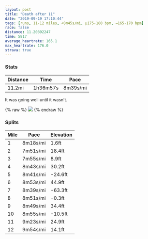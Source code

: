```yaml
---
layout: post
title: "Death after 11"
date: "2019-09-19 17:10:44"
tags: [runs, 11-12 miles, <8m45s/mi, μ175-180 bpm, →165-170 bpm]
race: false
distance: 11.20392247
time: 5817
average_heartrate: 165.1
max_heartrate: 176.0
strava: true
---
```


### Stats

| Distance | Time | Pace |
|----------|------|------|
|11.2mi|1h36m57s|8m39s/mi|

It was going well until it wasn’t.

{% raw %}
<img src='https://maps.googleapis.com/maps/api/staticmap?maptype=roadmap&path=enc:kmswFdfrbMoAxAm@~Cq@fBaAjAa@No@dFsAhBB`@i@lAg@xAKBIiBMG[Xk@qBk@BuBs@[SQ{@cCe@k@_@e@@g@d@c@{@_BuAEw@SHS]kB[s@LDeAy@_BeBQw@i@[b@H?cByAI_B[OwBMY]WPaB[}@_AG[c@_@aAg@Ks@m@G[m@]Da@i@uAa@aAkBi@Cc@mAoAa@Yg@]?Si@g@d@]e@g@BU_AqB{AFs@wA[cA@}Aq@k@gAcAMYk@@YwAm@_ALsA]wB@`@cAg@DHo@SRg@m@S?_CgDmF}CO\yAgCqBsAYw@w@Ne@iA[?e@h@i@Ic@qAu@_@u@AE}@{@YgCiDq@a@c@}@_AS@[s@N_@q@I]cAUo@w@cA@qAo@{@Hy@}@k@kAcDf@sA?_Av@u@Fo@g@aAiBeImEqBcC_@gA?_Cz@yBXaBMyAo@eBm@g@kAWwAu@q@u@gA_Dg@}@qBaBsAi@}ACkC~@qBOaBgBgAmCgA_BuCNw@k@_FuAmDsBkCwDeA{@eCw@qBqAgAmAq@wBYqBNsHSuA{@eAcDeCkEeC_Bk@iGwEwFoCuC?{C]aALwBxA_BKeD}A}EmF{@{Am@]y@QyBRcEo@_@P_@~ADhBpBxDb@bC]bDeB|DhA~BXjCzBrDbExAtBdAbBpBbA`CdA~@hA^zBFzAj@fAxCx@hEtEpEfE~AvBg@`Aq@tAe@pADxBvBvBhCrBdDrB`@rC@dCdAz@jAN`AvAxAj@lAlAr@lBpBzAfEnAzBlCx@`IGfBTt@jAVvBd@tAhBvArKlE`CjCd@nAlAzADb@TXGNNDUDAXvExBb@DbDy@vBkBbAwAtA{EMYB_B_@s@Eo@}Bu@qE_CmAwAqAiCK}Az@sBVwBKwBc@wAkB{AoAe@mBcBc@mBs@oAeBqAqBq@aDpAuALo@WYo@qBoAGUCjAEe@L?SGDk@e@cBm@kAw@UuBFyIwC}AeAeCeDyAkAkCmAuAiAoBeCs@iCG_BVuCOoB{A_Bs@oAu@]qAgB}Cs@e@y@qEcCiDeC{A{AeBo@iDLoC[uAZoAbA{A?eFaCmG_IiAMmBN}Di@i@TS|AHdAlBfFL~AWrEaAfDb@rB\tDj@lAfA`AbItDl@h@nBlDJx@pBp@dCBbBf@bAnB`@pCx@zBt@bAh@K&key=AIzaSyC1MId7bFpkLXNAaYhBSTb8jLyiSqzbDtM&size=800x800&markers=color:yellow|label:S|40.73702,-73.99027&markers=color:green|label:F|40.78778000000004,-73.96650999999994'>
{% endraw %}

### Splits

| Mile | Pace | Elevation |
|------|------|-----------|
|1|8m18s/mi|1.6ft|
|2|7m51s/mi|18.4ft|
|3|7m55s/mi|8.9ft|
|4|8m43s/mi|30.2ft|
|5|8m41s/mi|-24.6ft|
|6|8m53s/mi|44.9ft|
|7|8m39s/mi|-63.3ft|
|8|8m51s/mi|-0.3ft|
|9|8m49s/mi|34.4ft|
|10|8m55s/mi|-10.5ft|
|11|9m23s/mi|24.9ft|
|12|9m54s/mi|14.1ft|
